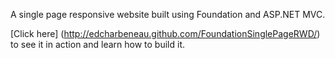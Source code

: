 A single page responsive website built using Foundation and ASP.NET MVC.

[Click here] (http://edcharbeneau.github.com/FoundationSinglePageRWD/) to see it in action and learn how to build it.
